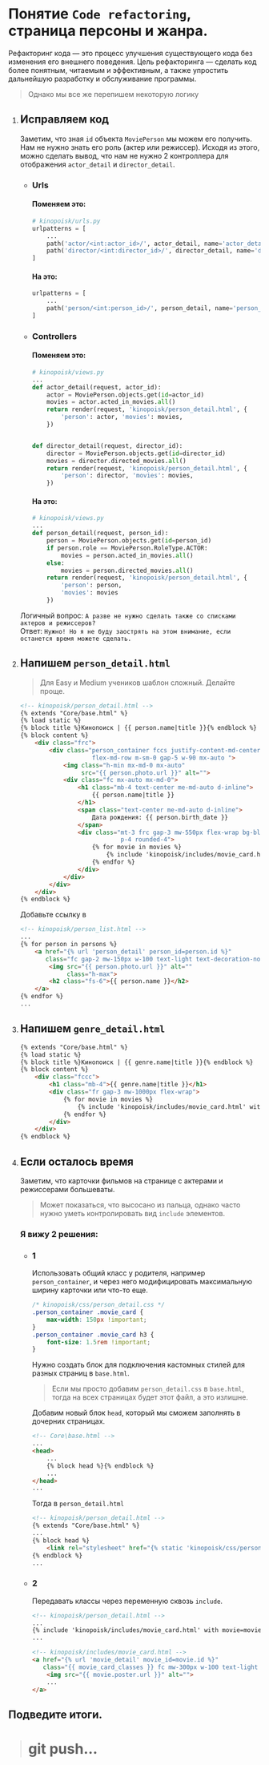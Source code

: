 # Понятие `Code refactoring`, страница персоны и жанра.

Рефакторинг кода — это процесс улучшения существующего кода 
без изменения его внешнего поведения. Цель рефакторинга — сделать 
код более понятным, читаемым и эффективным, а также упростить 
дальнейшую разработку и обслуживание программы.
> Однако мы все же перепишем некоторую логику

1. ## Исправляем код
    Заметим, что зная `id` объекта `MoviePerson` мы можем его получить.
    Нам не нужно знать его роль (актер или режиссер).
    Исходя из этого, можно сделать вывод, что нам не нужно 2 контроллера
    для отображения `actor_detail` и `director_detail`.
    
    * ### Urls
        #### Поменяем это:
        ```python
        # kinopoisk/urls.py
        urlpatterns = [
            ...
            path('actor/<int:actor_id>/', actor_detail, name='actor_detail'),
            path('director/<int:director_id>/', director_detail, name='director_detail')
        ]
        ```
        #### На это:
        ```python
        urlpatterns = [
            ...
            path('person/<int:person_id>/', person_detail, name='person_detail')
        ]
        ```
   
    * ### Controllers
        #### Поменяем это:
        ```python
        # kinopoisk/views.py
        ...
        def actor_detail(request, actor_id):
            actor = MoviePerson.objects.get(id=actor_id)
            movies = actor.acted_in_movies.all()
            return render(request, 'kinopoisk/person_detail.html', {
                'person': actor, 'movies': movies,
            })
        
        
        def director_detail(request, director_id):
            director = MoviePerson.objects.get(id=director_id)
            movies = director.directed_movies.all()
            return render(request, 'kinopoisk/person_detail.html', {
                'person': director, 'movies': movies,
            })
        ```
        #### На это:
        ```python
        # kinopoisk/views.py
        ...
        def person_detail(request, person_id):
            person = MoviePerson.objects.get(id=person_id)
            if person.role == MoviePerson.RoleType.ACTOR:
                movies = person.acted_in_movies.all()
            else:
                movies = person.directed_movies.all()
            return render(request, 'kinopoisk/person_detail.html', {
                'person': person,
                'movies': movies
            })
        ```
    Логичный вопрос: `А разве не нужно сделать также со списками актеров и режиссеров?`<br>
    Ответ: `Нужно! Но я не буду заострять на этом внимание, если останется время можете сделать.`

2. ## Напишем `person_detail.html`
    > Для Easy и Medium учеников шаблон сложный. Делайте проще.
    ```html
    <!-- kinopoisk/person_detail.html -->
    {% extends "Core/base.html" %}
    {% load static %}
    {% block title %}Кинопоиск | {{ person.name|title }}{% endblock %}
    {% block content %}
        <div class="frc">
            <div class="person_container fccs justify-content-md-center 
                        flex-md-row m-sm-0 gap-5 w-90 mx-auto ">
                <img class="h-min mx-md-0 mx-auto" 
                     src="{{ person.photo.url }}" alt="">
                <div class="fc mx-auto mx-md-0">
                    <h1 class="mb-4 text-center me-md-auto d-inline">
                        {{ person.name|title }}
                    </h1>
                    <span class="text-center me-md-auto d-inline">
                        Дата рождения: {{ person.birth_date }}
                    </span>
                    <div class="mt-3 frc gap-3 mw-550px flex-wrap bg-black-30 
                                p-4 rounded-4">
                        {% for movie in movies %}
                            {% include 'kinopoisk/includes/movie_card.html' with movie=movie %}
                        {% endfor %}
                    </div>
                </div>
            </div>
        </div>
    {% endblock %}
    ```
    Добавьте ссылку в 
    ```html
    <!-- kinopoisk/person_list.html -->
    ...
    {% for person in persons %}
        <a href="{% url 'person_detail' person_id=person.id %}" 
           class="fc gap-2 mw-150px w-100 text-light text-decoration-none hover-scale-2">
            <img src="{{ person.photo.url }}" alt=""
                 class="h-max">
            <h2 class="fs-6">{{ person.name }}</h2>
        </a>
    {% endfor %}
    ...
    ```
3. ## Напишем `genre_detail.html`
    ```html
    {% extends "Core/base.html" %}
    {% load static %}
    {% block title %}Кинопоиск | {{ genre.name|title }}{% endblock %}
    {% block content %}
        <div class="fccc">
            <h1 class="mb-4">{{ genre.name|title }}</h1>
            <div class="fr gap-3 mw-1000px flex-wrap">
                {% for movie in movies %}
                    {% include 'kinopoisk/includes/movie_card.html' with movie=movie %}
                {% endfor %}
            </div>
        </div>
    {% endblock %}
    ```

4. ## Если осталось время
    Заметим, что карточки фильмов на странице с актерами и режиссерами большеваты.<br>
    > Может показаться, что высосано из пальца, однако часто нужно уметь контролировать
      вид `include` элементов.

    ### Я вижу 2 решения:
    * ### 1
      Использовать общий класс у родителя, например `person_container`, и через него 
      модифицировать максимальную ширину карточки или что-то еще.
      ```css
      /* kinopoisk/css/person_detail.css */
      .person_container .movie_card {
          max-width: 150px !important;
      }
      .person_container .movie_card h3 {
          font-size: 1.5rem !important;
      }
      ```
      Нужно создать блок для подключения кастомных стилей для разных страниц в `base.html`.
      > Если мы просто добавим `person_detail.css` в `base.html`, 
        тогда на всех страницах будет этот файл, а это излишне. 
     
      Добавим новый блок `head`, который мы сможем заполнять в дочерних страницах.
      ```html
      <!-- Core\base.html -->
      ...
      <head>
          ...
          {% block head %}{% endblock %}
          ...
      </head>
      ...
      ```
      Тогда в `person_detail.html`
      ```html
      <!-- kinopoisk/person_detail.html -->
      {% extends "Core/base.html" %}
      ...
      {% block head %}
          <link rel="stylesheet" href="{% static 'kinopoisk/css/person_detail.css' %}">
      {% endblock %}
      ...
      ```
    * ### 2
      Передавать классы через переменную сквозь `include`.
      ```html
      <!-- kinopoisk/person_detail.html -->                                           
      ...
      {% include 'kinopoisk/includes/movie_card.html' with movie=movie movie_card_classes='mw-150px' %}
      ...
      ```
      ```html
      <!-- kinopoisk/includes/movie_card.html -->
      <a href="{% url 'movie_detail' movie_id=movie.id %}" 
         class="{{ movie_card_classes }} fc mw-300px w-100 text-light text-decoration-none hover-scale-2">
          <img src="{{ movie.poster.url }}" alt="">
          ...
      </a>
      ```

## Подведите итоги.
># git push...